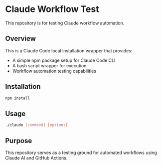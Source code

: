 # Claude Workflow Test

This repository is for testing Claude workflow automation.

## Overview

This is a Claude Code local installation wrapper that provides:
- A simple npm package setup for Claude Code CLI
- A bash script wrapper for execution
- Workflow automation testing capabilities

## Installation

```bash
npm install
```

## Usage

```bash
./claude [command] [options]
```

## Purpose

This repository serves as a testing ground for automated workflows using Claude AI and GitHub Actions.